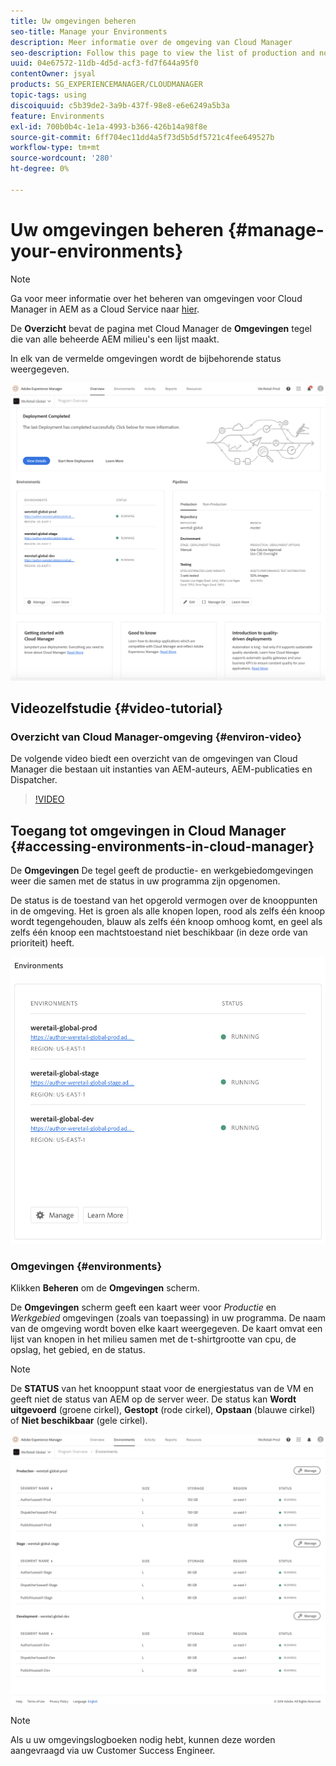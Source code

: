 ```yaml
---
title: Uw omgevingen beheren
seo-title: Manage your Environments
description: Meer informatie over de omgeving van Cloud Manager
seo-description: Follow this page to view the list of production and non-production environments that are used for setting up and running the CI/CD pipeline in Cloud Manager.
uuid: 04e67572-11db-4d5d-acf3-fd7f644a95f0
contentOwner: jsyal
products: SG_EXPERIENCEMANAGER/CLOUDMANAGER
topic-tags: using
discoiquuid: c5b39de2-3a9b-437f-98e8-e6e6249a5b3a
feature: Environments
exl-id: 700b0b4c-1e1a-4993-b366-426b14a98f8e
source-git-commit: 6ff704ec11dd4a5f73d5b5df5721c4fee649527b
workflow-type: tm+mt
source-wordcount: '280'
ht-degree: 0%

---
```


# Uw omgevingen beheren {#manage-your-environments}

>[!NOTE]
>Ga voor meer informatie over het beheren van omgevingen voor Cloud Manager in AEM as a Cloud Service naar [hier](https://experienceleague.adobe.com/docs/experience-manager-cloud-service/implementing/using-cloud-manager/manage-environments.html?lang=en#using-cloud-manager).

De **Overzicht** bevat de pagina met Cloud Manager de **Omgevingen** tegel die van alle beheerde AEM milieu&#39;s een lijst maakt.

In elk van de vermelde omgevingen wordt de bijbehorende status weergegeven.

![](assets/Manage-Environ-Overview.png)

## Videozelfstudie {#video-tutorial}

### Overzicht van Cloud Manager-omgeving {#environ-video}

De volgende video biedt een overzicht van de omgevingen van Cloud Manager die bestaan uit instanties van AEM-auteurs, AEM-publicaties en Dispatcher.

>[!VIDEO](https://video.tv.adobe.com/v/26318/)

## Toegang tot omgevingen in Cloud Manager {#accessing-environments-in-cloud-manager}

De **Omgevingen** De tegel geeft de productie- en werkgebiedomgevingen weer die samen met de status in uw programma zijn opgenomen.

De status is de toestand van het opgerold vermogen over de knooppunten in de omgeving. Het is groen als alle knopen lopen, rood als zelfs één knoop wordt tegengehouden, blauw als zelfs één knoop omhoog komt, en geel als zelfs één knoop een machtstoestand niet beschikbaar (in deze orde van prioriteit) heeft.

![](assets/Environments-card-new.png)

### Omgevingen {#environments}

Klikken **Beheren** om de **Omgevingen** scherm.

De **Omgevingen** scherm geeft een kaart weer voor *Productie* en *Werkgebied* omgevingen (zoals van toepassing) in uw programma. De naam van de omgeving wordt boven elke kaart weergegeven. De kaart omvat een lijst van knopen in het milieu samen met de t-shirtgrootte van cpu, de opslag, het gebied, en de status.

>[!NOTE]
>
>De **STATUS** van het knooppunt staat voor de energiestatus van de VM en geeft niet de status van AEM op de server weer. De status kan **Wordt uitgevoerd** (groene cirkel), **Gestopt** (rode cirkel), **Opstaan** (blauwe cirkel) of **Niet beschikbaar** (gele cirkel).

![](assets/Environments-tab.png)

>[!NOTE]
>
>Als u uw omgevingslogboeken nodig hebt, kunnen deze worden aangevraagd via uw Customer Success Engineer.
